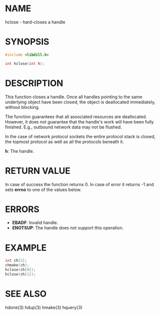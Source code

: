 # NAME

hclose - hard-closes a handle

# SYNOPSIS

```c
#include <libdill.h>

int hclose(int h);
```

# DESCRIPTION

This function closes a handle. Once all handles pointing to the same
underlying object have been closed, the object is deallocated
immediately, without blocking.

The  function  guarantees that all associated resources are
deallocated. However, it does not guarantee that the handle's work
will have been fully finished. E.g., outbound network data may not
be flushed.

In the case of network protocol sockets the entire protocol stack
is closed, the topmost protocol as well as all the protocols
beneath it.

**h**: The handle.

# RETURN VALUE

In case of success the function returns 0. In case of error it returns -1 and sets **errno** to one of the values below.

# ERRORS

* **EBADF**: Invalid handle.
* **ENOTSUP**: The handle does not support this operation.

# EXAMPLE

```c
int ch[2];
chmake(ch);
hclose(ch[0]);
hclose(ch[1]);
```
# SEE ALSO

hdone(3) hdup(3) hmake(3) hquery(3) 
